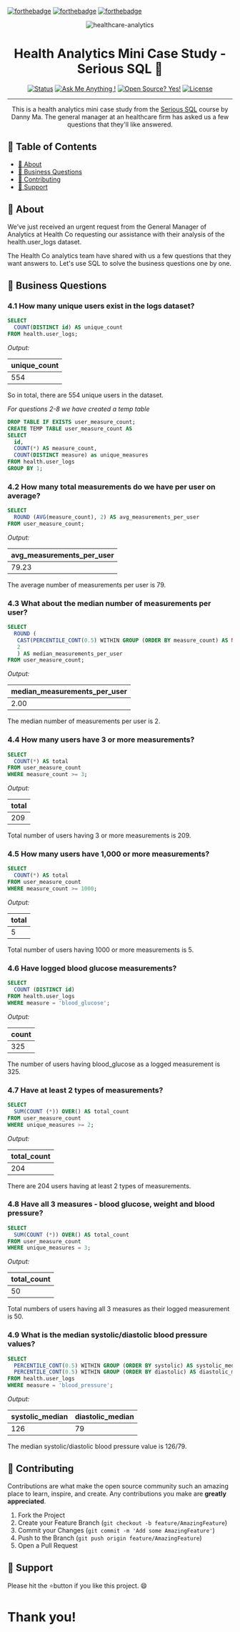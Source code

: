 [![forthebadge](https://forthebadge.com/images/badges/built-with-love.svg)]()
[![forthebadge](images/badges/uses-postgresql.svg)]()
[![forthebadge](https://forthebadge.com/images/badges/made-with-markdown.svg)]()

<p align="center">
    <img src="images\Healthcare_Analytics.png" alt="healthcare-analytics">
</p>

<h1 align="center">Health Analytics Mini Case Study - Serious SQL 🚀</h1>

<div align="center">

  [![Status](https://img.shields.io/badge/status-active-success.svg)]()
  [![Ask Me Anything !](https://img.shields.io/badge/Ask%20me-anything-1abc9c.svg)]() 
  [![Open Source? Yes!](https://badgen.net/badge/Open%20Source%20%3F/Yes%21/blue?icon=github)]()
  [![License](https://img.shields.io/badge/license-MIT-blue.svg)]()

</div>

---

<p align="center"> This is a health analytics mini case study from the <a href="https://www.datawithdanny.com/">Serious SQL</a> course by Danny Ma. The general manager at an healthcare firm has asked us a few questions that they'll like answered.
    <br> 
</p>

## 📝 Table of Contents

- [🧐 About](#about)
- [🚀 Business Questions](business-questions)
- [🎨 Contributing](#contributing)
- [🌟 Support](#support)

## 🧐 About <a name = "about"></a>

We’ve just received an urgent request from the General Manager of Analytics at Health Co requesting our assistance with their analysis of the health.user_logs dataset.

The Health Co analytics team have shared with us a few questions that they want answers to. Let's use SQL to solve the business questions one by one.

## 🚀 Business Questions <a name = "business-questions"></a>

### 4.1 How many unique users exist in the logs dataset?

```sql
SELECT 
  COUNT(DISTINCT id) AS unique_count
FROM health.user_logs;
```

*Output:*

| unique_count |
|--------------|
| 554          |

So in total, there are 554 unique users in the dataset.

*For questions 2-8 we have created a temp table*

```sql
DROP TABLE IF EXISTS user_measure_count;
CREATE TEMP TABLE user_measure_count AS
SELECT
  id,
  COUNT(*) AS measure_count,
  COUNT(DISTINCT measure) as unique_measures
FROM health.user_logs
GROUP BY 1;
```

### 4.2 How many total measurements do we have per user on average?

```sql
SELECT
  ROUND (AVG(measure_count), 2) AS avg_measurements_per_user
FROM user_measure_count;
```

*Output:*

| avg_measurements_per_user |
|---------------------------|
| 79.23                     |

The average number of measurements per user is 79.

### 4.3 What about the median number of measurements per user?

```sql
SELECT
  ROUND (
   CAST(PERCENTILE_CONT(0.5) WITHIN GROUP (ORDER BY measure_count) AS NUMERIC),
   2
   ) AS median_measurements_per_user
FROM user_measure_count;
```

*Output:*

| median_measurements_per_user |
|------------------------------|
| 2.00                         |

The median number of measurements per user is 2.

### 4.4 How many users have 3 or more measurements?

```sql
SELECT
  COUNT(*) AS total
FROM user_measure_count
WHERE measure_count >= 3;
```

*Output:*

| total |
|-------|
| 209   |

Total number of users having 3 or more measurements is 209.

### 4.5 How many users have 1,000 or more measurements?

```sql
SELECT
  COUNT(*) AS total
FROM user_measure_count
WHERE measure_count >= 1000;
```

*Output:*

| total |
|-------|
| 5     |

Total number of users having 1000 or more measurements is 5.

### 4.6 Have logged blood glucose measurements?

```sql
SELECT 
  COUNT (DISTINCT id)
FROM health.user_logs
WHERE measure = 'blood_glucose';
```

*Output:*

| count |
|-------|
| 325   |

The number of users having blood_glucose as a logged measurement is 325.

### 4.7 Have at least 2 types of measurements?

```sql
SELECT 
  SUM(COUNT (*)) OVER() AS total_count
FROM user_measure_count
WHERE unique_measures >= 2;
```

*Output:*

| total_count |
|-------------|
| 204         |

There are 204 users having at least 2 types of measurements.

### 4.8 Have all 3 measures - blood glucose, weight and blood pressure?

```sql
SELECT 
  SUM(COUNT (*)) OVER() AS total_count
FROM user_measure_count
WHERE unique_measures = 3;
```

*Output:*

| total_count |
|-------------|
| 50          |

Total numbers of users having all 3 measures as their logged measurement is 50.

### 4.9 What is the median systolic/diastolic blood pressure values?

```sql
SELECT 
  PERCENTILE_CONT(0.5) WITHIN GROUP (ORDER BY systolic) AS systolic_median,
  PERCENTILE_CONT(0.5) WITHIN GROUP (ORDER BY diastolic) AS diastolic_median
FROM health.user_logs
WHERE measure = 'blood_pressure';
```

*Output:*

| systolic_median | diastolic_median |
|-----------------|------------------|
| 126             | 79               |

The median systolic/diastolic blood pressure value is 126/79.

## 🎨 Contributing <a name = "contributing"></a>

Contributions are what make the open source community such an amazing place to learn, inspire, and create. Any contributions you make are **greatly appreciated**.

1. Fork the Project
2. Create your Feature Branch (`git checkout -b feature/AmazingFeature`)
3. Commit your Changes (`git commit -m 'Add some AmazingFeature'`)
4. Push to the Branch (`git push origin feature/AmazingFeature`)
5. Open a Pull Request

## 🌟 Support

Please hit the ⭐button if you like this project. 😄

# Thank you!